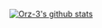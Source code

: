 [![Orz-3's github stats](https://github-readme-stats.vercel.app/api?username=Orz-3&show_icons=true)](https://github.com/Orz-3)

<!--


Here are some ideas to get you started:

- 🔭 I’m currently working on ...
- 🌱 I’m currently learning ...
- 👯 I’m looking to collaborate on ...
- 🤔 I’m looking for help with ...
- 💬 Ask me about ...
- 📫 How to reach me: ...
- 😄 Pronouns: ...
- ⚡ Fun fact: ...
-->
